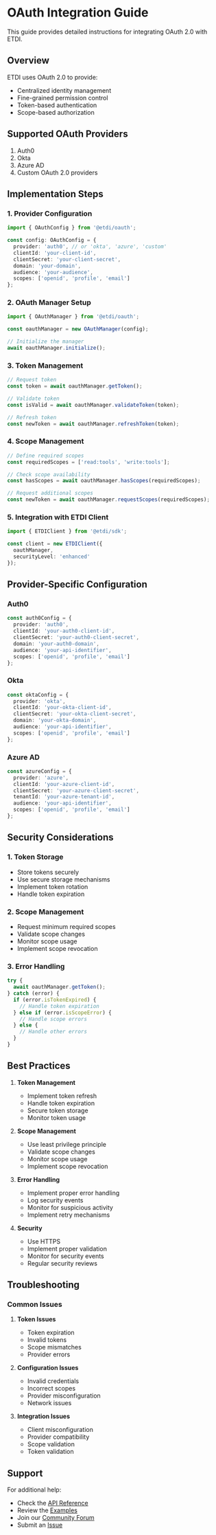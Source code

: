# OAuth Integration Guide

This guide provides detailed instructions for integrating OAuth 2.0 with ETDI.

## Overview

ETDI uses OAuth 2.0 to provide:
- Centralized identity management
- Fine-grained permission control
- Token-based authentication
- Scope-based authorization

## Supported OAuth Providers

1. Auth0
2. Okta
3. Azure AD
4. Custom OAuth 2.0 providers

## Implementation Steps

### 1. Provider Configuration

```typescript
import { OAuthConfig } from '@etdi/oauth';

const config: OAuthConfig = {
  provider: 'auth0', // or 'okta', 'azure', 'custom'
  clientId: 'your-client-id',
  clientSecret: 'your-client-secret',
  domain: 'your-domain',
  audience: 'your-audience',
  scopes: ['openid', 'profile', 'email']
};
```

### 2. OAuth Manager Setup

```typescript
import { OAuthManager } from '@etdi/oauth';

const oauthManager = new OAuthManager(config);

// Initialize the manager
await oauthManager.initialize();
```

### 3. Token Management

```typescript
// Request token
const token = await oauthManager.getToken();

// Validate token
const isValid = await oauthManager.validateToken(token);

// Refresh token
const newToken = await oauthManager.refreshToken(token);
```

### 4. Scope Management

```typescript
// Define required scopes
const requiredScopes = ['read:tools', 'write:tools'];

// Check scope availability
const hasScopes = await oauthManager.hasScopes(requiredScopes);

// Request additional scopes
const newToken = await oauthManager.requestScopes(requiredScopes);
```

### 5. Integration with ETDI Client

```typescript
import { ETDIClient } from '@etdi/sdk';

const client = new ETDIClient({
  oauthManager,
  securityLevel: 'enhanced'
});
```

## Provider-Specific Configuration

### Auth0

```typescript
const auth0Config = {
  provider: 'auth0',
  clientId: 'your-auth0-client-id',
  clientSecret: 'your-auth0-client-secret',
  domain: 'your-auth0-domain',
  audience: 'your-api-identifier',
  scopes: ['openid', 'profile', 'email']
};
```

### Okta

```typescript
const oktaConfig = {
  provider: 'okta',
  clientId: 'your-okta-client-id',
  clientSecret: 'your-okta-client-secret',
  domain: 'your-okta-domain',
  audience: 'your-api-identifier',
  scopes: ['openid', 'profile', 'email']
};
```

### Azure AD

```typescript
const azureConfig = {
  provider: 'azure',
  clientId: 'your-azure-client-id',
  clientSecret: 'your-azure-client-secret',
  tenantId: 'your-azure-tenant-id',
  audience: 'your-api-identifier',
  scopes: ['openid', 'profile', 'email']
};
```

## Security Considerations

### 1. Token Storage

- Store tokens securely
- Use secure storage mechanisms
- Implement token rotation
- Handle token expiration

### 2. Scope Management

- Request minimum required scopes
- Validate scope changes
- Monitor scope usage
- Implement scope revocation

### 3. Error Handling

```typescript
try {
  await oauthManager.getToken();
} catch (error) {
  if (error.isTokenExpired) {
    // Handle token expiration
  } else if (error.isScopeError) {
    // Handle scope errors
  } else {
    // Handle other errors
  }
}
```

## Best Practices

1. **Token Management**
   - Implement token refresh
   - Handle token expiration
   - Secure token storage
   - Monitor token usage

2. **Scope Management**
   - Use least privilege principle
   - Validate scope changes
   - Monitor scope usage
   - Implement scope revocation

3. **Error Handling**
   - Implement proper error handling
   - Log security events
   - Monitor for suspicious activity
   - Implement retry mechanisms

4. **Security**
   - Use HTTPS
   - Implement proper validation
   - Monitor for security events
   - Regular security reviews

## Troubleshooting

### Common Issues

1. **Token Issues**
   - Token expiration
   - Invalid tokens
   - Scope mismatches
   - Provider errors

2. **Configuration Issues**
   - Invalid credentials
   - Incorrect scopes
   - Provider misconfiguration
   - Network issues

3. **Integration Issues**
   - Client misconfiguration
   - Provider compatibility
   - Scope validation
   - Token validation

## Support

For additional help:
- Check the [API Reference](../development/api-reference.md)
- Review the [Examples](../development/examples.md)
- Join our [Community Forum](https://community.etdi.io)
- Submit an [Issue](https://github.com/etdi/issues) 